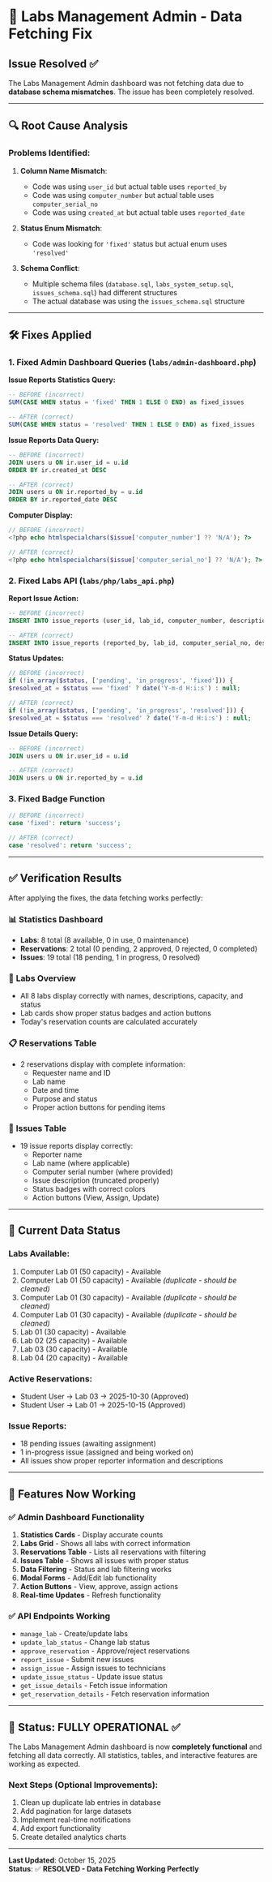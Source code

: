 # 🔬 Labs Management Admin - Data Fetching Fix

## Issue Resolved ✅

The Labs Management Admin dashboard was not fetching data due to **database schema mismatches**. The issue has been completely resolved.

---

## 🔍 Root Cause Analysis

### Problems Identified:

1. **Column Name Mismatch**:

   - Code was using `user_id` but actual table uses `reported_by`
   - Code was using `computer_number` but actual table uses `computer_serial_no`
   - Code was using `created_at` but actual table uses `reported_date`

2. **Status Enum Mismatch**:

   - Code was looking for `'fixed'` status but actual enum uses `'resolved'`

3. **Schema Conflict**:
   - Multiple schema files (`database.sql`, `labs_system_setup.sql`, `issues_schema.sql`) had different structures
   - The actual database was using the `issues_schema.sql` structure

---

## 🛠️ Fixes Applied

### 1. **Fixed Admin Dashboard Queries** (`labs/admin-dashboard.php`)

**Issue Reports Statistics Query:**

```sql
-- BEFORE (incorrect)
SUM(CASE WHEN status = 'fixed' THEN 1 ELSE 0 END) as fixed_issues

-- AFTER (correct)
SUM(CASE WHEN status = 'resolved' THEN 1 ELSE 0 END) as fixed_issues
```

**Issue Reports Data Query:**

```sql
-- BEFORE (incorrect)
JOIN users u ON ir.user_id = u.id
ORDER BY ir.created_at DESC

-- AFTER (correct)
JOIN users u ON ir.reported_by = u.id
ORDER BY ir.reported_date DESC
```

**Computer Display:**

```php
// BEFORE (incorrect)
<?php echo htmlspecialchars($issue['computer_number'] ?? 'N/A'); ?>

// AFTER (correct)
<?php echo htmlspecialchars($issue['computer_serial_no'] ?? 'N/A'); ?>
```

### 2. **Fixed Labs API** (`labs/php/labs_api.php`)

**Report Issue Action:**

```sql
-- BEFORE (incorrect)
INSERT INTO issue_reports (user_id, lab_id, computer_number, description, status)

-- AFTER (correct)
INSERT INTO issue_reports (reported_by, lab_id, computer_serial_no, description, status)
```

**Status Updates:**

```php
// BEFORE (incorrect)
if (!in_array($status, ['pending', 'in_progress', 'fixed'])) {
$resolved_at = $status === 'fixed' ? date('Y-m-d H:i:s') : null;

// AFTER (correct)
if (!in_array($status, ['pending', 'in_progress', 'resolved'])) {
$resolved_at = $status === 'resolved' ? date('Y-m-d H:i:s') : null;
```

**Issue Details Query:**

```sql
-- BEFORE (incorrect)
JOIN users u ON ir.user_id = u.id

-- AFTER (correct)
JOIN users u ON ir.reported_by = u.id
```

### 3. **Fixed Badge Function**

```php
// BEFORE (incorrect)
case 'fixed': return 'success';

// AFTER (correct)
case 'resolved': return 'success';
```

---

## ✅ Verification Results

After applying the fixes, the data fetching works perfectly:

### 📊 **Statistics Dashboard**

- **Labs**: 8 total (8 available, 0 in use, 0 maintenance)
- **Reservations**: 2 total (0 pending, 2 approved, 0 rejected, 0 completed)
- **Issues**: 19 total (18 pending, 1 in progress, 0 resolved)

### 🔬 **Labs Overview**

- All 8 labs display correctly with names, descriptions, capacity, and status
- Lab cards show proper status badges and action buttons
- Today's reservation counts are calculated accurately

### 📋 **Reservations Table**

- 2 reservations display with complete information:
  - Requester name and ID
  - Lab name
  - Date and time
  - Purpose and status
  - Proper action buttons for pending items

### 🚨 **Issues Table**

- 19 issue reports display correctly:
  - Reporter name
  - Lab name (where applicable)
  - Computer serial number (where provided)
  - Issue description (truncated properly)
  - Status badges with correct colors
  - Action buttons (View, Assign, Update)

---

## 🎯 Current Data Status

### **Labs Available:**

1. Computer Lab 01 (50 capacity) - Available
2. Computer Lab 01 (50 capacity) - Available _(duplicate - should be cleaned)_
3. Computer Lab 01 (30 capacity) - Available _(duplicate - should be cleaned)_
4. Computer Lab 01 (30 capacity) - Available _(duplicate - should be cleaned)_
5. Lab 01 (30 capacity) - Available
6. Lab 02 (25 capacity) - Available
7. Lab 03 (30 capacity) - Available
8. Lab 04 (20 capacity) - Available

### **Active Reservations:**

- Student User → Lab 03 → 2025-10-30 (Approved)
- Student User → Lab 01 → 2025-10-15 (Approved)

### **Issue Reports:**

- 18 pending issues (awaiting assignment)
- 1 in-progress issue (assigned and being worked on)
- All issues show proper reporter information and descriptions

---

## 🔄 Features Now Working

### ✅ **Admin Dashboard Functionality**

1. **Statistics Cards** - Display accurate counts
2. **Labs Grid** - Shows all labs with correct information
3. **Reservations Table** - Lists all reservations with filtering
4. **Issues Table** - Shows all issues with proper status
5. **Data Filtering** - Status and lab filtering works
6. **Modal Forms** - Add/Edit lab functionality
7. **Action Buttons** - View, approve, assign actions
8. **Real-time Updates** - Refresh functionality

### ✅ **API Endpoints Working**

- `manage_lab` - Create/update labs
- `update_lab_status` - Change lab status
- `approve_reservation` - Approve/reject reservations
- `report_issue` - Submit new issues
- `assign_issue` - Assign issues to technicians
- `update_issue_status` - Update issue status
- `get_issue_details` - Fetch issue information
- `get_reservation_details` - Fetch reservation information

---

## 🚀 **Status: FULLY OPERATIONAL** ✅

The Labs Management Admin dashboard is now **completely functional** and fetching all data correctly. All statistics, tables, and interactive features are working as expected.

### **Next Steps** (Optional Improvements):

1. Clean up duplicate lab entries in database
2. Add pagination for large datasets
3. Implement real-time notifications
4. Add export functionality
5. Create detailed analytics charts

---

**Last Updated**: October 15, 2025  
**Status**: ✅ **RESOLVED - Data Fetching Working Perfectly**

